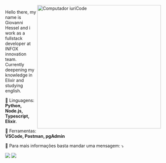 <img src="https://raw.githubusercontent.com/MicaelliMedeiros/micaellimedeiros/master/image/computer-illustration.png" min-width="400px" max-width="400px" width="400px" align="right" alt="Computador iuriCode">

<p align="left"> 
  Hello there, my name is Giovanni Hessel and i work as a fullstack developer at INFOX innovation team. Currently deepening my knowledge in Elixir and studying english.
</p>

<p align="left">
  🦄 Linguagens: <strong>Python, Node.js, Typescript, Elixir.</strong>
</p>

<p align="left">
  💼 Ferramentas: <strong>VSCode, Postman, pgAdmin</strong>
</p>

<p align="left">
  💌 Para mais informações basta mandar uma mensagem: ⤵️
</p>

<p align="left">
  <a href="#" alt="Linkedin">
  <img src="https://img.shields.io/badge/-Linkedin-0e76a8?style=flat-square&logo=Linkedin&logoColor=white&link=https://www.linkedin.com/in/giovanni-garcia-hessel-137b1393/" /></a>

  <a href="#" alt="WhatsApp">
  <img src="https://img.shields.io/badge/-WhatsApp-25d366?style=flat-square&labelColor=25d366&logo=whatsapp&logoColor=white&link=https://api.whatsapp.com/send?phone=5515988002099"/></a>
</p>  
